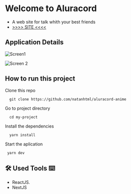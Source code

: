 
# Welcome to Aluracord

-   A web site for talk whith your best friends
- [>>>> SITE <<<<](https://aluracord-anime-teal.vercel.app/) 

## Application Details


![Screen1](https://user-images.githubusercontent.com/82386860/152271083-1c01f602-df57-4097-9494-cd53db90855c.png)

![Screen 2](https://user-images.githubusercontent.com/82386860/152270944-11b8b616-a8e7-42e7-b38a-4bb64ef1e388.png)

## How to run this project

Clone this repo

      git clone https://github.com/natanhtml/aluracord-anime

Go to project directory

      cd my-project

Install the dependencies

      yarn install

Start the aplication

     yarn dev

## 🛠  Used Tools  ⌨

-   ReactJS.
-   NextJS
